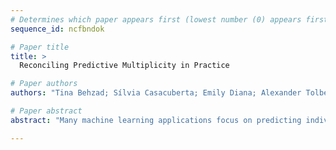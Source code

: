 ```yaml
--- 
# Determines which paper appears first (lowest number (0) appears first)
sequence_id: ncfbndok

# Paper title 
title: >
  Reconciling Predictive Multiplicity in Practice

# Paper authors 
authors: "Tina Behzad; Sílvia Casacuberta; Emily Diana; Alexander Tolbert"

# Paper abstract 
abstract: "Many machine learning applications focus on predicting individual probabilities; for example, the probability that an individual develops a certain illness. Since these probabilities are inherently unknowable, a fundamental question that arises is how to resolve the (common) scenario where different models trained on the same dataset obtain different predictions on certain individuals. A well-known instance of this problem is the so-called model multiplicity (MM) phenomenon, in which a collection of comparable models present inconsistent predictions. Recently, Roth, Tolbert, and Weinstein proposed a reconciliation procedure (called the "Reconcile algorithm") as a solution to this problem- given two disagreeing models, they show how this disagreement can be leveraged to falsify and improve at least one of the two models. In this paper, we perform an empirical analysis of the Reconcile algorithm on three well-known fairness datasets- COMPAS, Communities and Crime, and Adult. We clarify how Reconcile fits within the model multiplicity literature, and compare it to the main solutions proposed in the MM setting, demonstrating the efficacy of the Reconcile algorithm. Lastly, we demonstrate ways of improving the Reconcile algorithm in theory and in practice."

--- 
```

